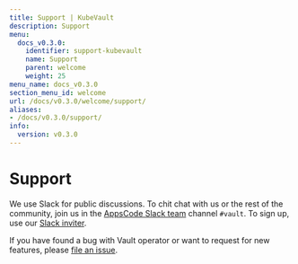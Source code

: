 ```yaml
---
title: Support | KubeVault
description: Support
menu:
  docs_v0.3.0:
    identifier: support-kubevault
    name: Support
    parent: welcome
    weight: 25
menu_name: docs_v0.3.0
section_menu_id: welcome
url: /docs/v0.3.0/welcome/support/
aliases:
- /docs/v0.3.0/support/
info:
  version: v0.3.0
---
```


# Support

We use Slack for public discussions. To chit chat with us or the rest of the community, join us in the [AppsCode Slack team](https://appscode.slack.com/messages/kubevault/) channel `#vault`. To sign up, use our [Slack inviter](https://slack.appscode.com/).

If you have found a bug with Vault operator or want to request for new features, please [file an issue](https://github.com/kubevault/project/issues/new).
